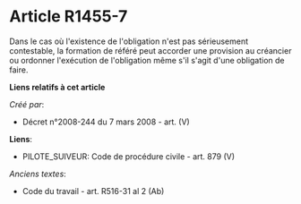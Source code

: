 # Article R1455-7

Dans le cas où l'existence de l'obligation n'est pas sérieusement contestable, la formation de référé peut accorder une
provision au créancier ou ordonner l'exécution de l'obligation même s'il s'agit d'une obligation de faire.

**Liens relatifs à cet article**

_Créé par_:

  - Décret n°2008-244 du 7 mars 2008 - art. (V)

**Liens**:

  - PILOTE_SUIVEUR: Code de procédure civile - art. 879 (V)

_Anciens textes_:

  - Code du travail - art. R516-31 al 2 (Ab)
